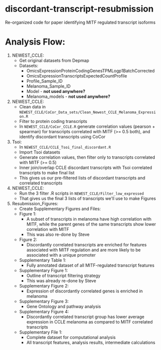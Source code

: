 # discordant-transcript-resubmission
Re-organized code for paper identifying MITF regulated transcript isoforms

# Analysis Flow:

1. NEWEST_CCLE:
   * Get original datasets from Depmap
   * Datasets:
      * OmicsExpressionProteinCodingGenesTPMLogp1BatchCorrected
      * OmicsExpressionTranscriptsExpectedCountProfile
      * Profile_Sample_ID
      * Melanoma_Sample_ID
      * Model - **not used anywhere?**
      * Melanoma_models - **not used anywhere?**
2. NEWEST_CCLE:
   * Clean data in `NEWEST_CCLE/CoCor_Data_sets/Clean_Newest_CCLE_Melanoma_Expression.R`
   * Filter to protein coding transcripts
   * In `NEWEST_CCLE/CoCor_CCLE.R` generate correlation values (pearson + spearman) for transcripts correlated with MITF (>= 0.5 both), and identify discordant transcripts using CoCor
3. Tsoi:
   * In `NEWEST_CCLE/CCLE_Tsoi_final_discordant.R`
   * Import Tsoi datasets
   * Generate correlation values, then filter only to transcripts correlated with MITF (>= 0.5)
   * Inner join/overlap CCLE discordant transcripts with Tsoi correlated transcripts to make final list
   * This gives us our pre-filtered lists of discordant transcripts and correlated transcripts
4. NEWEST_CCLE:
   * Run the 3 filter .R scripts in `NEWEST_CCLE/Filter_low_expressed`
   * That gives us the final 3 lists of transcripts we'll use to make Figures
5. Resubmission_Figures:
   * Create Supplementary Figures and Files:
   * Figure 1:
      * A subset of transcripts in melanoma have high correlation with MITF, while the parent genes of the same transcripts show lower correlation with MITF
      * This was also re-done by Steve
   * Figure 2:
      * Discordantly correlated transcripts are enriched for features associated with MITF regulation and are more likely to be associated with a unique promoter
   * Supplementary Table 1:
      * Fully annotated dataset of all MITF-regulated transcript features
   * Supplementary Figure 1:
      * Outline of transcript filtering strategy
      * This was already re-done by Steve
   * Supplementary Figure 2:
      * Expression of discordantly correlated genes is enriched in melanoma
   * Supplementary Figure 3:
      * Gene Ontology and pathway analysis
   * Supplementary Figure 4:
      * Discordantly correlated transcript group has lower average expression in CCLE melanoma as compared to MITF correlated transcripts
   * Supplementary File 1:
      * Complete dataset for computational analysis
      * All transcript features, analysis results, intermediate calculations
